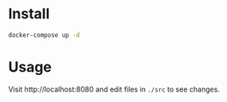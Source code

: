 # Install

```sh
docker-compose up -d
```

# Usage

Visit http://localhost:8080 and edit files in `./src` to see changes.